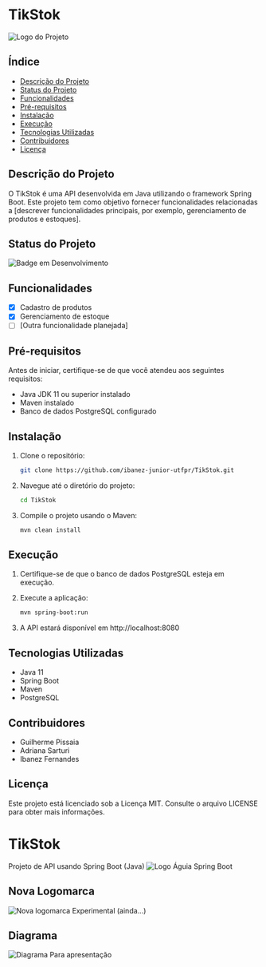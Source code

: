 # TikStok

![Logo do Projeto](caminho/para/logo.png)

## Índice

- [Descrição do Projeto](#descrição-do-projeto)
- [Status do Projeto](#status-do-projeto)
- [Funcionalidades](#funcionalidades)
- [Pré-requisitos](#pré-requisitos)
- [Instalação](#instalação)
- [Execução](#execução)
- [Tecnologias Utilizadas](#tecnologias-utilizadas)
- [Contribuidores](#contribuidores)
- [Licença](#licença)

## Descrição do Projeto

O TikStok é uma API desenvolvida em Java utilizando o framework Spring Boot. Este projeto tem como objetivo fornecer funcionalidades relacionadas a [descrever funcionalidades principais, por exemplo, gerenciamento de produtos e estoques].

## Status do Projeto

![Badge em Desenvolvimento](http://img.shields.io/static/v1?label=STATUS&message=EM%20DESENVOLVIMENTO&color=YELLOW&style=for-the-badge)

## Funcionalidades

- [x] Cadastro de produtos
- [x] Gerenciamento de estoque
- [ ] [Outra funcionalidade planejada]

## Pré-requisitos

Antes de iniciar, certifique-se de que você atendeu aos seguintes requisitos:

- Java JDK 11 ou superior instalado
- Maven instalado
- Banco de dados PostgreSQL configurado

## Instalação

1. Clone o repositório:

   ```bash
   git clone https://github.com/ibanez-junior-utfpr/TikStok.git

2. Navegue até o diretório do projeto:
   ```bash
   cd TikStok

3. Compile o projeto usando o Maven:
   ```bash
   mvn clean install

## Execução

1. Certifique-se de que o banco de dados PostgreSQL esteja em execução.

2. Execute a aplicação:
   ```bash
   mvn spring-boot:run

3. A API estará disponível em http://localhost:8080


## Tecnologias Utilizadas

- Java 11
- Spring Boot
- Maven
- PostgreSQL


## Contribuidores

- Guilherme Pissaia
- Adriana Sarturi
- Ibanez Fernandes


## Licença

Este projeto está licenciado sob a Licença MIT. Consulte o arquivo LICENSE para obter mais informações.




# TikStok
Projeto de API usando Spring Boot (Java)
<img src="./imagens/Logo-Aguia-Spring-Boot.jpeg" alt="Logo Águia Spring Boot" />
## Nova Logomarca
<img src="./imagens/DALL%C2%B7E%202024-11-05%2000.08.07%20-%20A%20majestic%20eagle%20flying%20and%20carrying%20a%20round%20logo%20inspired%20by%20the%20Spring%20Boot%20style%20with%20the%20word%20'TikStok'%20in%20the%20center.%20The%20eagle%20should%20be%20in%20mid-.webp" alt="Nova logomarca" />
Experimental (ainda...)

## Diagrama
<img src="./documentos/TikStok-1.drawio-nova.png" alt="Diagrama"/>
Para apresentação
